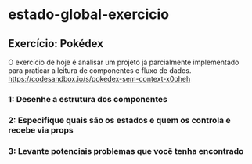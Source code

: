 # estado-global-exercicio

## Exercício: Pokédex
O exercício de hoje é analisar um projeto já parcialmente implementado para praticar a leitura de componentes e fluxo de dados.
https://codesandbox.io/s/pokedex-sem-context-x0oheh

### 1: Desenhe a estrutura dos componentes

### 2: Especifique quais são os estados e quem os controla e recebe via props

### 3: Levante potenciais problemas que você tenha encontrado
